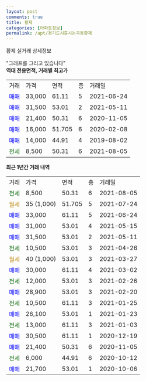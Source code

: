 ```yaml
---
layout: post
comments: true
title: 황제
categories: [아파트정보]
permalink: /apt/경기도시흥시논곡동황제
---
```


황제 실거래 상세정보

<script type="text/javascript">
  google.charts.load('current', {'packages':['line', 'corechart']});
  google.charts.setOnLoadCallback(drawChart);

  function drawChart() {
    var data = new google.visualization.DataTable();
    data.addColumn('date', '거래일');
    data.addColumn('number', "매매");
    data.addColumn('number', "전세");
    data.addColumn('number', "전매");

    data.addRows([[new Date(Date.parse("2021-08-05")), null, 8500, null], [new Date(Date.parse("2021-07-24")), null, null, null], [new Date(Date.parse("2021-06-24")), 33000, null, null], [new Date(Date.parse("2021-05-15")), 31000, null, null], [new Date(Date.parse("2021-05-11")), 31500, null, null], [new Date(Date.parse("2021-04-26")), null, 10500, null], [new Date(Date.parse("2021-03-27")), null, null, null], [new Date(Date.parse("2021-03-02")), 30000, null, null], [new Date(Date.parse("2021-02-26")), null, 12000, null], [new Date(Date.parse("2021-02-20")), 28900, null, null], [new Date(Date.parse("2021-01-25")), null, 10500, null], [new Date(Date.parse("2021-01-23")), 26100, null, null], [new Date(Date.parse("2021-01-03")), null, 13000, null], [new Date(Date.parse("2020-12-19")), 30500, null, null], [new Date(Date.parse("2020-11-05")), 21400, null, null], [new Date(Date.parse("2020-10-12")), null, 6000, null], [new Date(Date.parse("2020-10-06")), 21700, null, null]]);

    var options = {
      hAxis: {
        format: 'yyyy/MM/dd'
      },    
      lineWidth: 0,
      pointsVisible: true,    
      title: '최근 1년간 유형별 실거래가 분포',
      legend: { position: 'bottom' }
    };

    var formatter = new google.visualization.NumberFormat({pattern:'###,###'} );
    formatter.format(data, 1);
    formatter.format(data, 2);
    
    setTimeout(function() {
        var chart = new google.visualization.LineChart(document.getElementById('columnchart_material'));
        chart.draw(data, (options));
        document.getElementById('loading').style.display = 'none';
    }, 200);
  }
</script>


<div id="loading" style="z-index:20; display: block; margin-left: 0px">"그래프를 그리고 있습니다"</div>
<div id="columnchart_material" style="width: 95%; margin-left: 0px; display: block"></div>
<!-- contents start -->
<b>역대 전용면적, 거래별 최고가</b>
<table class="sortable">
    <tr>
      <td>거래</td>
      <td>가격</td>
      <td>면적</td>
      <td>층</td>
      <td>거래일</td>
    </tr>
        <tr>
          <td><a style="color: blue">매매</a></td>
          <td>33,000</td>
          <td>61.11</td>
          <td>5</td>
          <td>2021-06-24</td>
        </tr>            <tr>
          <td><a style="color: blue">매매</a></td>
          <td>31,500</td>
          <td>53.01</td>
          <td>2</td>
          <td>2021-05-11</td>
        </tr>            <tr>
          <td><a style="color: blue">매매</a></td>
          <td>21,400</td>
          <td>50.31</td>
          <td>6</td>
          <td>2020-11-05</td>
        </tr>            <tr>
          <td><a style="color: blue">매매</a></td>
          <td>16,000</td>
          <td>51.705</td>
          <td>6</td>
          <td>2020-02-08</td>
        </tr>            <tr>
          <td><a style="color: blue">매매</a></td>
          <td>14,000</td>
          <td>44.91</td>
          <td>4</td>
          <td>2019-08-02</td>
        </tr>        
        <tr>
              <td><a style="color: darkgreen">전세</a></td>
              <td>8,500</td>
              <td>50.31</td>
              <td>6</td>
              <td>2021-08-05</td>
            </tr>        
    
</table>

<b>최근 1년간 거래 내역</b>

<table class="sortable">
    <tr>
      <td>거래</td>
      <td>가격</td>
      <td>면적</td>
      <td>층</td>
      <td>거래일</td>
    </tr>
    <tr>
      <td><a style="color: darkgreen">전세</a></td>
      <td>8,500</td>
      <td>50.31</td>
      <td>6</td>
      <td>2021-08-05</td>
    </tr>          <tr>
      <td><a style="color: darkgoldenrod">월세</a></td>
      <td>35 (1,000)</td>
      <td>51.705</td>
      <td>5</td>
      <td>2021-07-24</td>
    </tr>          <tr>
      <td><a style="color: blue">매매</a></td>
      <td>33,000</td>
      <td>61.11</td>
      <td>5</td>
      <td>2021-06-24</td>
    </tr>          <tr>
      <td><a style="color: blue">매매</a></td>
      <td>31,000</td>
      <td>53.01</td>
      <td>4</td>
      <td>2021-05-15</td>
    </tr>          <tr>
      <td><a style="color: blue">매매</a></td>
      <td>31,500</td>
      <td>53.01</td>
      <td>2</td>
      <td>2021-05-11</td>
    </tr>          <tr>
      <td><a style="color: darkgreen">전세</a></td>
      <td>10,500</td>
      <td>53.01</td>
      <td>3</td>
      <td>2021-04-26</td>
    </tr>          <tr>
      <td><a style="color: darkgoldenrod">월세</a></td>
      <td>40 (1,000)</td>
      <td>53.01</td>
      <td>3</td>
      <td>2021-03-27</td>
    </tr>          <tr>
      <td><a style="color: blue">매매</a></td>
      <td>30,000</td>
      <td>61.11</td>
      <td>4</td>
      <td>2021-03-02</td>
    </tr>          <tr>
      <td><a style="color: darkgreen">전세</a></td>
      <td>12,000</td>
      <td>53.01</td>
      <td>3</td>
      <td>2021-02-26</td>
    </tr>          <tr>
      <td><a style="color: blue">매매</a></td>
      <td>28,900</td>
      <td>53.01</td>
      <td>3</td>
      <td>2021-02-20</td>
    </tr>          <tr>
      <td><a style="color: darkgreen">전세</a></td>
      <td>10,500</td>
      <td>61.11</td>
      <td>3</td>
      <td>2021-01-25</td>
    </tr>          <tr>
      <td><a style="color: blue">매매</a></td>
      <td>26,100</td>
      <td>53.01</td>
      <td>1</td>
      <td>2021-01-23</td>
    </tr>          <tr>
      <td><a style="color: darkgreen">전세</a></td>
      <td>13,000</td>
      <td>61.11</td>
      <td>3</td>
      <td>2021-01-03</td>
    </tr>          <tr>
      <td><a style="color: blue">매매</a></td>
      <td>30,500</td>
      <td>61.11</td>
      <td>1</td>
      <td>2020-12-19</td>
    </tr>          <tr>
      <td><a style="color: blue">매매</a></td>
      <td>21,400</td>
      <td>50.31</td>
      <td>6</td>
      <td>2020-11-05</td>
    </tr>          <tr>
      <td><a style="color: darkgreen">전세</a></td>
      <td>6,000</td>
      <td>44.91</td>
      <td>6</td>
      <td>2020-10-12</td>
    </tr>          <tr>
      <td><a style="color: blue">매매</a></td>
      <td>21,700</td>
      <td>53.01</td>
      <td>1</td>
      <td>2020-10-06</td>
    </tr>      </table>
<!-- contents end -->    


